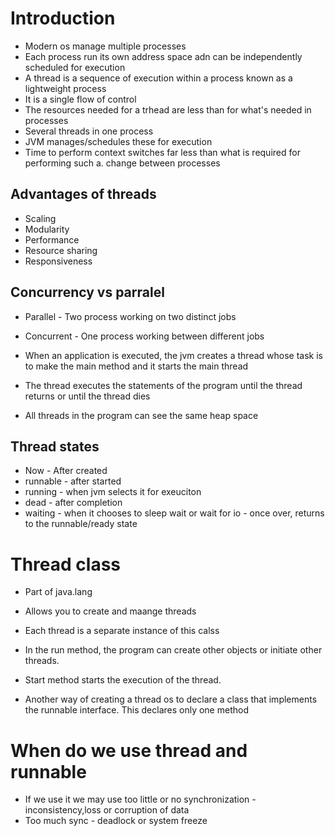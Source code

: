 # Introduction
- Modern os manage multiple processes
- Each process run its own address space adn can be independently scheduled for execution
- A thread is a sequence of execution within a process known as a lightweight process
- It is a single flow of control
- The resources needed for a trhead are less than for what's needed in processes
- Several threads in one process
- JVM manages/schedules these for execution
- Time to perform context switches far less than what is required for performing such a. change between processes

## Advantages of threads
- Scaling
- Modularity
- Performance
- Resource sharing
- Responsiveness

## Concurrency vs parralel
- Parallel - Two process working on two distinct jobs
- Concurrent - One process working between different jobs

- When an application is executed,  the jvm creates a thread whose task is to make the main method and it starts the main thread
- The thread executes the statements of the program until the thread returns or until the thread dies
- All threads in the program can see the same heap space
## Thread states
- Now - After created
- runnable - after started 
- running - when jvm selects it for exeuciton
- dead - after completion
- waiting - when it chooses to sleep wait or wait for io - once over, returns to the runnable/ready state

# Thread class
- Part of java.lang
- Allows you to create and maange threads
- Each thread is a separate instance of this calss
- In the run method, the program can create other objects or initiate other threads.

- Start method starts the execution of the thread.
- Another way of creating a thread os to declare a class that implements the runnable interface. This declares only one method

# When do we use thread and runnable

- If we use it we may use too little or no synchronization - inconsistency,loss or corruption of data
- Too much sync - deadlock or system freeze
